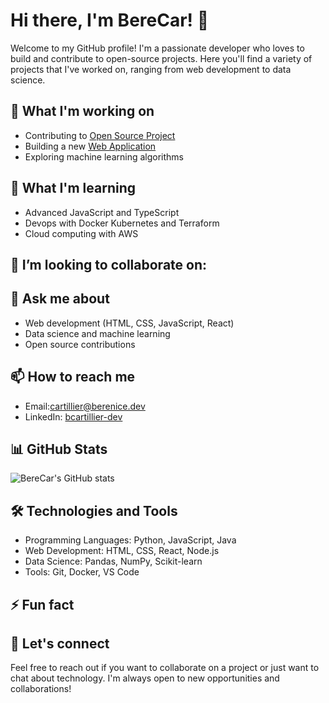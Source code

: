 # Hi there, I'm BereCar! 👋

Welcome to my GitHub profile! I'm a passionate developer who loves to build and contribute to open-source projects. Here you'll find a variety of projects that I've worked on, ranging from web development to data science.

## 🔭 What I'm working on

- Contributing to [Open Source Project](https://github.com/OpenSourceProject)
- Building a new [Web Application](https://github.com/BereCar/WebApp)
- Exploring machine learning algorithms

## 🌱 What I'm learning

- Advanced JavaScript and TypeScript
- Devops with Docker Kubernetes and Terraform
- Cloud computing with AWS

## 👯 I’m looking to collaborate on:

## 💬 Ask me about

- Web development (HTML, CSS, JavaScript, React)
- Data science and machine learning
- Open source contributions

## 📫 How to reach me

- Email:cartillier@berenice.dev
- LinkedIn: [bcartillier-dev](www.linkedin.com/in/bcartillier-dev)
  

## 📊 GitHub Stats

![BereCar's GitHub stats](https://github-readme-stats.vercel.app/api?username=BereCar&show_icons=true&theme=radical)

## 🛠️ Technologies and Tools

- Programming Languages: Python, JavaScript, Java
- Web Development: HTML, CSS, React, Node.js
- Data Science: Pandas, NumPy, Scikit-learn
- Tools: Git, Docker, VS Code

## ⚡ Fun fact

## 🤝 Let's connect

Feel free to reach out if you want to collaborate on a project or just want to chat about technology. I'm always open to new opportunities and collaborations!

